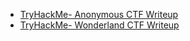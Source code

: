 - [TryHackMe- Anonymous CTF Writeup](https://github.com/rozkzzz/ctf/wiki/TryHackMe--Anonymous-CTF-Writeup)
- [TryHackMe- Wonderland CTF Writeup](https://github.com/rozkzzz/ctf/wiki/TryHackMe-Wonderland-CTF-Writeup)
